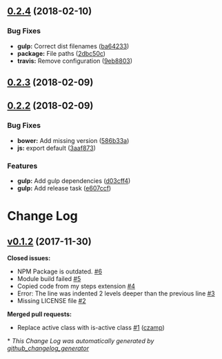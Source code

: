 <a name="0.2.4"></a>
## [0.2.4](https://github.com/Wikiki/bulma-steps/compare/0.2.3...0.2.4) (2018-02-10)


### Bug Fixes

* **gulp:** Correct dist filenames ([ba64233](https://github.com/Wikiki/bulma-steps/commit/ba64233))
* **package:** File paths ([2dbc50c](https://github.com/Wikiki/bulma-steps/commit/2dbc50c))
* **travis:** Remove configuration ([9eb8803](https://github.com/Wikiki/bulma-steps/commit/9eb8803))



<a name="0.2.3"></a>
## [0.2.3](https://github.com/Wikiki/bulma-steps/compare/0.2.2...0.2.3) (2018-02-09)



<a name="0.2.2"></a>
## [0.2.2](https://github.com/Wikiki/bulma-steps/compare/v0.1.2...v0.2.2) (2018-02-09)


### Bug Fixes

* **bower:** Add missing version ([586b33a](https://github.com/Wikiki/bulma-steps/commit/586b33a))
* **js:** export default ([3aaf873](https://github.com/Wikiki/bulma-steps/commit/3aaf873))


### Features

* **gulp:** Add gulp dependencies ([d03cff4](https://github.com/Wikiki/bulma-steps/commit/d03cff4))
* **gulp:** Add release task ([e607ccf](https://github.com/Wikiki/bulma-steps/commit/e607ccf))



# Change Log

## [v0.1.2](https://github.com/wikiki/bulma-steps/tree/v0.1.2) (2017-11-30)
**Closed issues:**

- NPM Package is outdated. [\#6](https://github.com/Wikiki/bulma-steps/issues/6)
- Module build failed [\#5](https://github.com/Wikiki/bulma-steps/issues/5)
- Copied code from my steps extension [\#4](https://github.com/Wikiki/bulma-steps/issues/4)
- Error: The line was indented 2 levels deeper than the previous line [\#3](https://github.com/Wikiki/bulma-steps/issues/3)
- Missing LICENSE file [\#2](https://github.com/Wikiki/bulma-steps/issues/2)

**Merged pull requests:**

- Replace active class with is-active class [\#1](https://github.com/Wikiki/bulma-steps/pull/1) ([czamp](https://github.com/czamp))



\* *This Change Log was automatically generated by [github_changelog_generator](https://github.com/skywinder/Github-Changelog-Generator)*